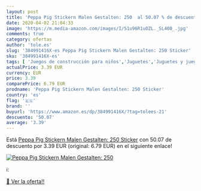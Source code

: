 ```yaml
---
layout: post
title: 'Peppa Pig Stickern Malen Gestalten: 250  al 50.07 % de descuento'
date: 2020-04-02 21:04:33
image: 'https://m.media-amazon.com/images/I/51u96R1uOZL._SL400_.jpg'
comments: true
category: ofertas
author: 'tole.es'
slug: '384991416X-es Peppa Pig Stickern Malen Gestalten: 250 Sticker'
sku: '384991416X-es'
tags: [ 'Juegos de construcción para niños','Juguetes','Juguetes y juegos','peppa','pig', ]
actualPrice: 3.39 EUR
currency: EUR
price: 3.39
comparePrice: 6.79 EUR
prodname: 'Peppa Pig Stickern Malen Gestalten: 250 Sticker'
country: 'es'
flag: '🇪🇸'
brand: ''
buyurl: 'https://www.amazon.es/dp/384991416X/?tag=tolees-21'
descuento: '50.07'
average: '3.39'
---
```


Está [Peppa Pig Stickern Malen Gestalten: 250 Sticker](https://www.amazon.es/dp/384991416X/?tag=tolees-21) con 50.07 de descuento por 3.39 EUR (original: 6.79 EUR) en el siguiente enlace!

[![Peppa Pig Stickern Malen Gestalten: 250 ](https://m.media-amazon.com/images/I/51u96R1uOZL._SL400_.jpg)](https://www.amazon.es/dp/384991416X/?tag=tolees-21)

ℹ️:


[🛒 Ver la oferta!!](https://www.amazon.es/dp/384991416X/?tag=tolees-21)
